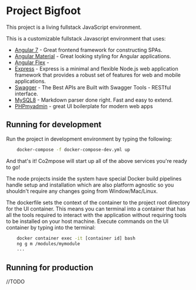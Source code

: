 # Project Bigfoot

This project is a living fullstack JavaScript environment.  

This is a customizable fullstack Javascript environment that uses:
* [Angular 7](https://angular.io/) - Great frontend framework for constructing SPAs.
* [Angular Material](https://material.angular.io/) - Great looking styling for Angular applications.
* [Angular Flex](https://github.com/angular/flex-layout/wiki) - 
* [Express](https://expressjs.com/) - Express is a minimal and flexible Node.js web application framework that provides a robust set of features for web and mobile applications.
* [Swagger](https://swagger.io/) - The Best APIs are Built with Swagger Tools - RESTful interface.
* [MySQL8](https://www.mysql.com/) - Markdown parser done right. Fast and easy to extend.
* [PHPmyadmin](https://www.phpmyadmin.net/) - great UI boilerplate for modern web apps

## Running for development

Run the project in development environment by typing the following:

```sh
    docker-compose -f docker-compose-dev.yml up
```
And that's it! Co2mpose will start up all of the above services you're ready to go!

The node projects inside the system have special Docker build pipelines handle setup and installation which are also platform agnostic so you shouldn't require any changes going from Window/Mac/Linux.

The dockerfile sets the context of the container to the project root directory for the UI container.  This means you can terminal into a container that has all the tools required to interact with the application without requiring tools to be installed on your host machine.  Execute commands on the UI container by typing into the terminal: 

```sh
    docker container exec -it [container id] bash
    ng g m /modules/mymodule 
    ...
```

## Running for production

//TODO